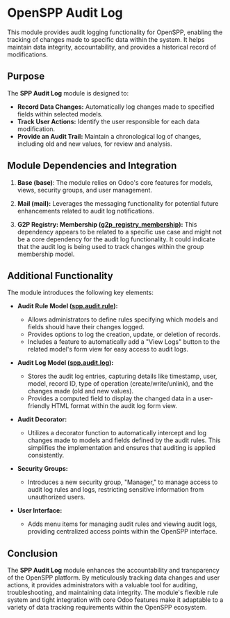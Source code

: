 # OpenSPP Audit Log

This module provides audit logging functionality for OpenSPP, enabling the tracking of changes made to specific data within the system. It helps maintain data integrity, accountability, and provides a historical record of modifications.

## Purpose

The **SPP Audit Log** module is designed to:

* **Record Data Changes:** Automatically log changes made to specified fields within selected models.
* **Track User Actions:**  Identify the user responsible for each data modification.
* **Provide an Audit Trail:**  Maintain a chronological log of changes, including old and new values, for review and analysis.

## Module Dependencies and Integration

1. **Base (base)**:  The module relies on Odoo's core features for models, views, security groups, and user management.

2. **Mail (mail):** Leverages the messaging functionality for potential future enhancements related to audit log notifications. 

3. **G2P Registry: Membership ([g2p_registry_membership](g2p_registry_membership)):** This dependency appears to be related to a specific use case and might not be a core dependency for the audit log functionality.  It could indicate that the audit log is being used to track changes within the group membership model.

## Additional Functionality

The module introduces the following key elements:

* **Audit Rule Model ([spp.audit.rule](spp.audit.rule)):**
    * Allows administrators to define rules specifying which models and fields should have their changes logged.
    * Provides options to log the creation, update, or deletion of records.
    * Includes a feature to automatically add a "View Logs" button to the related model's form view for easy access to audit logs. 

* **Audit Log Model ([spp.audit.log](spp.audit.log)):**
    * Stores the audit log entries, capturing details like timestamp, user, model, record ID, type of operation (create/write/unlink), and the changes made (old and new values).
    * Provides a computed field to display the changed data in a user-friendly HTML format within the audit log form view. 

* **Audit Decorator:** 
    * Utilizes a decorator function to automatically intercept and log changes made to models and fields defined by the audit rules. This simplifies the implementation and ensures that auditing is applied consistently. 

* **Security Groups:**
    * Introduces a new security group, "Manager," to manage access to audit log rules and logs, restricting sensitive information from unauthorized users.

* **User Interface:**
    * Adds menu items for managing audit rules and viewing audit logs, providing centralized access points within the OpenSPP interface. 

## Conclusion

The **SPP Audit Log** module enhances the accountability and transparency of the OpenSPP platform. By meticulously tracking data changes and user actions, it provides administrators with a valuable tool for auditing, troubleshooting, and maintaining data integrity. The module's flexible rule system and tight integration with core Odoo features make it adaptable to a variety of data tracking requirements within the OpenSPP ecosystem. 
